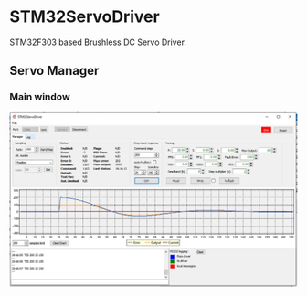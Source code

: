 # STM32ServoDriver
STM32F303 based Brushless DC Servo Driver.

## Servo Manager

### Main window

![Servo Manager Main Window](/Images/ManagerMainWindow.jpg)